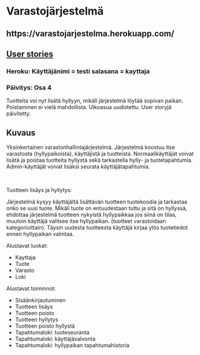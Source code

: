 <h1>Varastojärjestelmä</h1>
<h2>https://varastojarjestelma.herokuapp.com/</h2>
<h2><a href="https://github.com/ktatu/Varastojarjestelma/blob/master/documentation/userstories.md">User stories</a></h2>
<h3>Heroku: Käyttäjänimi = testi salasana = kayttaja</h3>
<h3>Päivitys: Osa 4</h3>
Tuotteita voi nyt lisätä hyllyyn, mikäli järjestelmä löytää sopivan paikan. Poistaminen ei vielä mahdollista. Ulkoasua uudistettu. User storyjä päivitetty.

<h2>Kuvaus</h2>
<p>
Yksinkertainen varastonhallintajärjestelmä. Järjestelmä koostuu itse varastosta (hyllypaikoista), käyttäjistä ja tuotteista. Normaalikäyttäjät voivat lisätä ja poistaa tuotteita hyllystä sekä tarkastella hylly- ja tuotetapahtumia. Admin-käyttäjät voivat lisäksi seurata käyttäjätapahtumia. 
</p>
<br>

<p>
Tuotteen lisäys ja hyllytys:
</p>
<p>
Järjestelmä kysyy käyttäjältä lisättävän tuotteen tuotekoodia ja tarkastaa onko se uusi tuote. Mikäli tuote on entuudestaan tuttu ja sitä on hyllyssä, ehdottaa järjestelmä tuotteen nykyistä hyllypaikkaa jos siinä on tilaa, muutoin käyttäjä valitsee itse hyllypaikan. (tuotteet varastoidaan kategorioittain). Täysin uudesta tuotteesta käyttäjä kirjaa ylös tuotetiedot ennen hyllypaikan valintaa. 
</p>

<p>
Alustavat luokat:
</p>
<ul>
 <li>Kayttaja</li>
 <li>Tuote</li>
 <li>Varasto</li>
 <li>Loki</li>
</ul>

<p>
Alustavat toiminnot:
</p>
<ul>
 <li>Sisäänkirjautuminen</li>
 <li>Tuotteen lisäys</li>
 <li>Tuotteen poisto</li>
 <li>Tuotteen hyllytys</li>
 <li>Tuotteen poisto hyllystä</li>
 <li>Tapahtumaloki: tuoteseuranta</li>
 <li>Tapahtumaloki: käyttäjävalvonta</li>
 <li>Tapahtumaloki: hyllypaikan tapahtumahistoria</li>
</ul>

